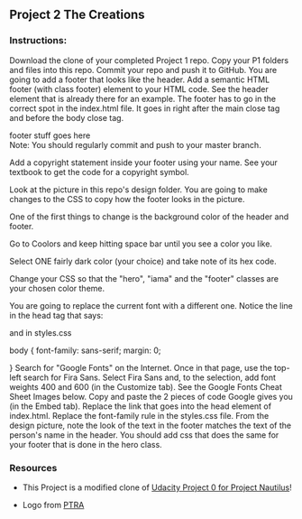 ## Project 2 The Creations 

### Instructions:
Download the clone of your completed Project 1 repo.
Copy your P1 folders and files into this repo.
Commit your repo and push it to GitHub.
You are going to add a footer that looks like the header. Add a semantic HTML footer (with class footer) element to your HTML code. See the header element that is already there for an example. The footer has to go in the correct spot in the index.html file. It goes in right after the main close tag and before the body close tag.
   </main>
   <footer class="footer"> footer stuff goes here </footer>
</body>
Note: You should regularly commit and push to your master branch.

Add a copyright statement inside your footer using your name. See your textbook to get the code for a copyright symbol.

Look at the picture in this repo's design folder. You are going to make changes to the CSS to copy how the footer looks in the picture.

One of the first things to change is the background color of the header and footer.

Go to Coolors and keep hitting space bar until you see a color you like.

Select ONE fairly dark color (your choice) and take note of its hex code.

Change your CSS so that the "hero", "iama" and the "footer" classes are your chosen color theme.

You are going to replace the current font with a different one. Notice the line in the head tag that says:

<link href='https://fonts.googleapis.com/css?family=Source+Sans+Pro:300,400,600,700' 
      rel='stylesheet' type='text/css'>
and in styles.css

body {
  font-family: sans-serif;
  margin: 0;

}
Search for "Google Fonts" on the Internet. Once in that page, use the top-left search for Fira Sans. Select Fira Sans and, to the selection, add font weights 400 and 600 (in the Customize tab). See the Google Fonts Cheat Sheet Images below.
Copy and paste the 2 pieces of code Google gives you (in the Embed tab).
Replace the link that goes into the head element of index.html.
Replace the font-family rule in the styles.css file.
From the design picture, note the look of the text in the footer matches the text of the person's name in the header. You should add css that does the same for your footer that is done in the hero class.

### Resources

* This Project is a modified clone of [Udacity Project 0 for Project Nautilus](https://github.com/udacity/project-nautilus-project-0)!


* Logo from 
[PTRA](https://pixabay.com/en/logo-origami-bird-flying-blue-1913689/)
